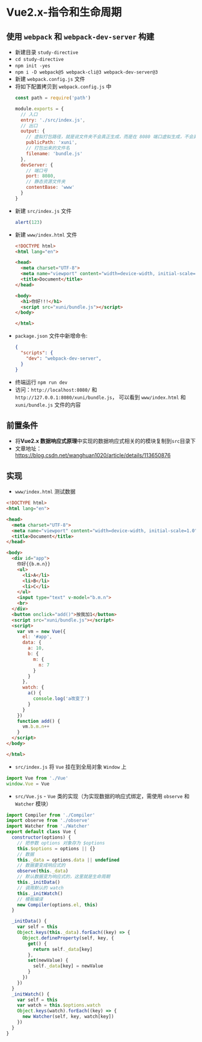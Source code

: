 # Vue2.x-指令和生命周期
## 使用 `webpack` 和 `webpack-dev-server` 构建
- 新建目录 `study-directive`
- `cd study-directive`
- `npm init -yes`
- `npm i -D webpack@5 webpack-cli@3 webpack-dev-server@3`
- 新建 `webpack.config.js` 文件
- 将如下配置拷贝到 `webpack.config.js` 中
  ```js
  const path = require('path')

  module.exports = {
    // 入口
    entry: './src/index.js',
    // 出口
    output: {
      // 虚拟打包路径，就是说文件夹不会真正生成，而是在 8080 端口虚拟生成，不会真正的物理生成
      publicPath: 'xuni',
      // 打包出来的文件名
      filename: 'bundle.js'
    },
    devServer: {
      // 端口号
      port: 8080,
      // 静态资源文件夹
      contentBase: 'www'
    }
  }
  ```
- 新建 `src/index.js` 文件
  ```js
  alert(123)
  ```
- 新建 `www/index.html` 文件
  ```html
  <!DOCTYPE html>
  <html lang="en">

  <head>
    <meta charset="UTF-8">
    <meta name="viewport" content="width=device-width, initial-scale=1.0">
    <title>Document</title>
  </head>

  <body>
    <h1>你好!!!</h1>
    <script src="xuni/bundle.js"></script>
  </body>

  </html>
  ```
- `package.json` 文件中新增命令:
  ```json
  {
    "scripts": {
      "dev": "webpack-dev-server",
    }
  }
  ```
- 终端运行 `npm run dev`
- 访问：`http://localhost:8080/` 和 `http://127.0.0.1:8080/xuni/bundle.js`， 可以看到 `www/index.html` 和 `xuni/bundle.js` 文件的内容
## 前置条件
- 将**Vue2.x 数据响应式原理**中实现的数据响应式相关的的模块复制到`src`目录下
- 文章地址：https://blog.csdn.net/wanghuan1020/article/details/113650876
## 实现
- `www/index.html` 测试数据
```html
<!DOCTYPE html>
<html lang="en">

<head>
  <meta charset="UTF-8">
  <meta name="viewport" content="width=device-width, initial-scale=1.0">
  <title>Document</title>
</head>

<body>
  <div id="app">
    你好{{b.m.n}}
    <ul>
      <li>A</li>
      <li>B</li>
      <li>C</li>
    </ul>
    <input type="text" v-model="b.m.n">
    <br>
  </div>
  <button onclick="add()">按我加1</button>
  <script src="xuni/bundle.js"></script>
  <script>
    var vm = new Vue({
      el: '#app',
      data: {
        a: 10,
        b: {
          m: {
            n: 7
          }
        }
      },
      watch: {
        a() {
          console.log('a改变了')
        }
      }
    })
    function add() {
      vm.b.m.n++
    }
  </script>
</body>

</html>
```
- `src/index.js` 将 `Vue` 挂在到全局对象 `Window` 上
```js
import Vue from './Vue'
window.Vue = Vue
```
- `src/Vue.js` - `Vue` 类的实现（为实现数据的响应式绑定，需使用 `observe` 和 `Watcher` 模块）
```js
import Compiler from './Compiler'
import observe from './observe'
import Watcher from './Watcher'
export default class Vue {
  constructor(options) {
    // 把参数 options 对象存为 $options
    this.$options = options || {}
    // 数据
    this._data = options.data || undefined
    // 数据要变成响应式的
    observe(this._data)
    // 默认数据变为响应式的，这里就是生命周期
    this._initData()
    // 调用默认的 watch
    this._initWatch()
    // 模板编译
    new Compiler(options.el, this)
  }

  _initData() {
    var self = this
    Object.keys(this._data).forEach((key) => {
      Object.defineProperty(self, key, {
        get() {
          return self._data[key]
        },
        set(newValue) {
          self._data[key] = newValue
        }
      })
    })
  }
  _initWatch() {
    var self = this
    var watch = this.$options.watch
    Object.keys(watch).forEach((key) => {
      new Watcher(self, key, watch[key])
    })
  }
}
```